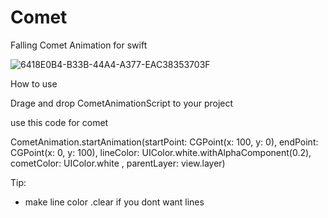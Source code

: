 # Comet

Falling Comet Animation for swift 


![6418E0B4-B33B-44A4-A377-EAC38353703F](https://user-images.githubusercontent.com/17967553/150632175-5d838212-53a4-4bae-8f6a-5996961cf775.GIF)


How to use

Drage and drop CometAnimationScript to your project 

use this code for comet 

CometAnimation.startAnimation(startPoint: CGPoint(x: 100, y: 0),
                                      endPoint: CGPoint(x: 0, y: 100),
                                      lineColor: UIColor.white.withAlphaComponent(0.2),
                                      cometColor: UIColor.white , parentLayer: view.layer)

Tip:
- make line color .clear if you dont want lines 
